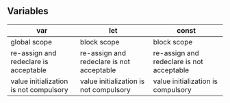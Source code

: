 ## Variables
| var | let | const |
| --- | --- | --- |
| global scope | block scope | block scope |
| re-assign and redeclare is acceptable | re-assign and redeclare is not acceptable | re-assign and redeclare is not acceptable |
| value initialization is not compulsory | value initialization is not compulsory | value initialization is compulsory |
